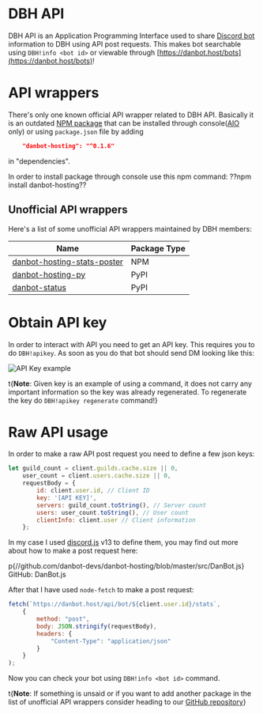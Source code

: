 # DBH API

DBH API is an Application Programming Interface used to share [Discord bot](/beginner/creating-a-bot) information to DBH using API post requests. This makes bot searchable using `DBH!info <bot id>` or viewable through [https://danbot.host/bots](https://danbot.host/bots)!

# API wrappers 

There's only one known official API wrapper related to DBH API. Basically it is an outdated [NPM package](//www.npmjs.com/package/danbot-hosting) that can be installed through console([AIO](/server/development/aio) only) or using `package.json` file by adding

```json
    "danbot-hosting": "^0.1.6"
```

in "dependencies".

In order to install package through console use this npm command: ??npm install danbot-hosting??

## Unofficial API wrappers

Here's a list of some unofficial API wrappers maintained by DBH members:

| Name                        | Package Type |
| --------------------------- | ------------ |
| [danbot-hosting-stats-poster](//www.npmjs.com/package/danbot-hosting-stats-poster) | NPM          |
| [danbot-hosting-py](//pypi.org/project/danbot-hosting-py/)           | PyPI         |
| [danbot-status](//pypi.org/project/danbot-status/)               | PyPI         |

# Obtain API key

In order to interact with API you need to get an API key. This requires you to do `DBH!apikey`. As soon as you do that bot should send DM looking like this:

![API Key example](/content/dbh-api/apikey.png)

t{**Note**: Given key is an example of using a command, it does not carry any important information so the key was already regenerated. To regenerate the key do `DBH!apikey regenerate` command!}

# Raw API usage

In order to make a raw API post request you need to define a few json keys:

```js
let guild_count = client.guilds.cache.size || 0,
    user_count = client.users.cache.size || 0,
    requestBody = {
        id: client.user.id, // Client ID
        key: '[API KEY]',
        servers: guild_count.toString(), // Server count
        users: user_count.toString(), // User count
        clientInfo: client.user // Client information
    };
```

In my case I used [discord.js](//www.npmjs.com/package/discord.js) v13 to define them, you may find out more about how to make a post request here:

p{//github.com/danbot-devs/danbot-hosting/blob/master/src/DanBot.js} GitHub: DanBot.js

After that I have used `node-fetch` to make a post request:

```js
fetch(`https://danbot.host/api/bot/${client.user.id}/stats`,
    {
        method: "post",
        body: JSON.stringify(requestBody),
        headers: {
            "Content-Type": "application/json"
        }
    }
);
```

Now you can check your bot using `DBH!info <bot id>` command.

t{**Note**: If something is unsaid or if you want to add another package in the list of unofficial API wrappers consider heading to our [GitHub repository](//github.com/DBH-Docs/Documentation)}